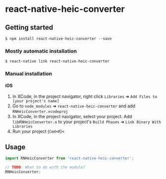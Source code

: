 
# react-native-heic-converter

## Getting started

`$ npm install react-native-heic-converter --save`

### Mostly automatic installation

`$ react-native link react-native-heic-converter`

### Manual installation


#### iOS

1. In XCode, in the project navigator, right click `Libraries` ➜ `Add Files to [your project's name]`
2. Go to `node_modules` ➜ `react-native-heic-converter` and add `RNHeicConverter.xcodeproj`
3. In XCode, in the project navigator, select your project. Add `libRNHeicConverter.a` to your project's `Build Phases` ➜ `Link Binary With Libraries`
4. Run your project (`Cmd+R`)<


## Usage
```javascript
import RNHeicConverter from 'react-native-heic-converter';

// TODO: What to do with the module?
RNHeicConverter;
```
  